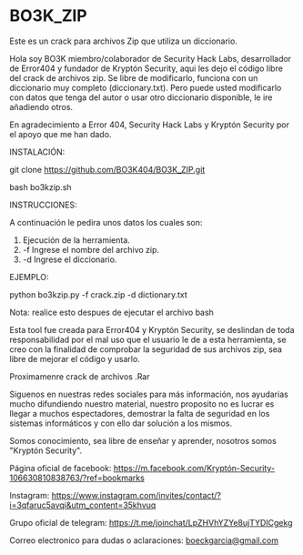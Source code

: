 # BO3K_ZIP
Este es un crack para archivos Zip que utiliza un diccionario.

Hola soy BO3K miembro/colaborador de Security Hack Labs, desarrollador de Error404 y fundador de Kryptón Security, aqui les dejo el código libre del crack de archivos zip.
Se libre de modificarlo, funciona con un diccionario muy completo (diccionary.txt).
Pero puede usted modificarlo con datos que tenga del autor o usar otro diccionario disponible, le ire añadiendo otros.

En agradecimiento a Error 404, Security Hack Labs y Kryptón Security por el apoyo que me han dado.
 
INSTALACIÓN:

git clone https://github.com/BO3K404/BO3K_ZIP.git

bash bo3kzip.sh 

INSTRUCCIONES:

A continuación le pedira unos datos los cuales son: 
1) Ejecución de la herramienta.
2) -f Ingrese el nombre del archivo zip.  
3) -d Ingrese el diccionario. 

EJEMPLO:

python bo3kzip.py -f crack.zip -d dictionary.txt 

Nota: realice esto despues de ejecutar el archivo bash

Esta tool fue creada para Error404 y Kryptón Security, se deslindan de toda responsabilidad por el mal uso que el usuario le de a esta herramienta, se creo con la finalidad de comprobar la seguridad de sus archivos zip, sea libre de mejorar el código y usarlo.

Proximamenre crack de archivos .Rar

Siguenos en nuestras redes sociales para más información, nos ayudarias mucho difundiendo nuestro material, nuestro proposito no es lucrar es llegar a muchos espectadores, demostrar la falta de seguridad en los sistemas informáticos y con ello dar solución a los mismos.

Somos conocimiento, sea libre de enseñar y aprender, nosotros somos "Kryptón Security".

Página oficial de facebook: https://m.facebook.com/Kryptón-Security-106630810838763/?ref=bookmarks

Instagram: https://www.instagram.com/invites/contact/?i=3qfaruc5avqi&utm_content=35khvuq 

Grupo oficial de telegram: https://t.me/joinchat/LpZHVhYZYe8ujTYDICgekg

Correo electronico para dudas o aclaraciones: boeckgarcia@gmail.com
